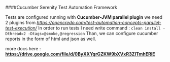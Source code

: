 
####Cucumber Serenity Test Automation Framework

Tests are configured running with **Cucumber-JVM parallel plugin**
we need 2 plugins from _https://opencredo.com/test-automation-concepts-parallel-test-execution/_
In order to run tests I need write command :
`clean install -Dthread=2 -Dtags=@smoke,@regression`
Than, we can configure cucumber reports in the form of html and json as well.

more docs here : **https://drive.google.com/file/d/0ByXXYqrGZKW9bXVxR3ZITmhERlE**

